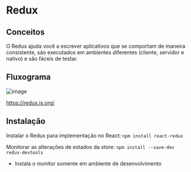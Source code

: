 # Redux

## Conceitos

O Redux ajuda você a escrever aplicativos que se comportam de maneira consistente, são executados em ambientes diferentes (cliente, servidor e nativo) e são fáceis de testar.

## Fluxograma

![image](https://user-images.githubusercontent.com/55283349/135939226-c38fe45f-62be-43d7-8fd4-b02093a3969f.png)


https://redux.js.org/

## Instalação

Instalar o Redux para implementação no React: `npm install react-redux` 

Monitorar as alterações de estados da store: `npm install --save-dev redux-devtools` 
  - Instala o monitor somente em ambiente de desenvolvimento

